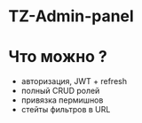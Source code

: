 # TZ-Admin-panel

# Что можно ?
- авторизация, JWT + refresh
- полный CRUD ролей
- привязка пермишнов
- стейты фильтров в URL
